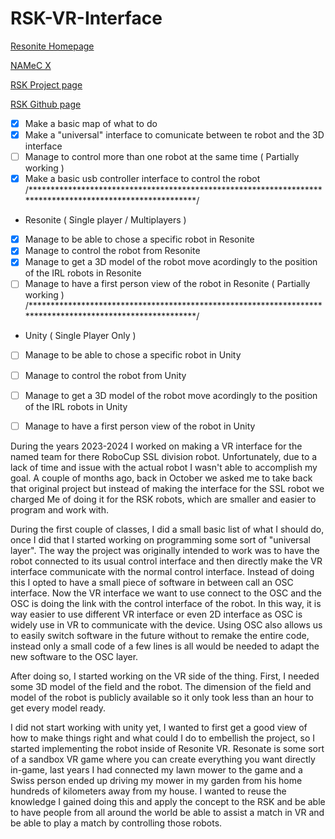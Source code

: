 # RSK-VR-Interface
[Resonite Homepage](https://resonite.com/)

[NAMeC X](https://x.com/namecteam)

[RSK Project page](https://robot-soccer-kit.github.io/)

[RSK Github page](https://github.com/robot-soccer-kit/robot-soccer-kit)


- [x] Make a basic map of what to do
- [x] Make a "universal" interface to comunicate between te robot and the 3D interface
- [ ] Manage to control more than one robot at the same time ( Partially working )
- [x] Make a basic usb controller interface to control the robot
/**********************************************************************************************************/
- Resonite ( Single player / Multiplayers )
- [x] Manage to be able to chose a specific robot in Resonite
- [x] Manage to control the robot from Resonite
- [x] Manage to get a 3D model of the robot move acordingly to the position of the IRL robots in Resonite
- [ ] Manage to have a first person view of the robot in Resonite ( Partially working )
/**********************************************************************************************************/
- Unity ( Single Player Only )
- [ ] Manage to be able to chose a specific robot in Unity
- [ ] Manage to control the robot from Unity
- [ ] Manage to get a 3D model of the robot move acordingly to the position of the IRL robots in Unity
- [ ] Manage to have a first person view of the robot in Unity



During the years 2023-2024 I worked on making a VR interface for the named team for there RoboCup SSL division robot. 
Unfortunately, due to a lack of time and issue with the actual robot I wasn't able to accomplish my goal.
A couple of months ago, back in October we asked me to take back that original project but instead of making the interface for the SSL robot we charged
Me of doing it for the RSK robots, which are smaller and easier to program and work with.

During the first couple of classes, I did a small basic list of what I should do, once I did that I started working on programming some sort of "universal layer".
The way the project was originally intended to work was to have the robot connected to its usual control interface and then directly make the VR interface communicate with the normal control interface. Instead of doing this I opted to have a small piece of software in between call an OSC interface.
Now the VR interface we want to use connect to the OSC and the OSC is doing the link with the control interface of the robot.
In this way, it is way easier to use different VR interface or even 2D interface as OSC is widely use in VR to communicate with the device.
Using OSC also allows us to easily switch software in the future without to remake the entire code, instead only a small code of a few lines is all would be needed to adapt the new software to the OSC layer.

After doing so, I started working on the VR side of the thing. First, I needed some 3D model of the field and the robot. The dimension of the field and model of the robot is publicly available so it only took less than an hour to get every model ready.

I did not start working with unity yet, I wanted to first get a good view of how to make things right and what could I do to embellish the project, so I started implementing the robot inside of Resonite VR. Resonate is some sort of a sandbox VR game where you can create everything you want directly in-game, last years I had connected my lawn mower to the game and a Swiss person ended up driving my mower in my garden from his home hundreds of kilometers away from my house.
I wanted to reuse the knowledge I gained doing this and apply the concept to the RSK and be able to have people from all around the world be able to assist a match in VR and be able to play a match by controlling those robots.
